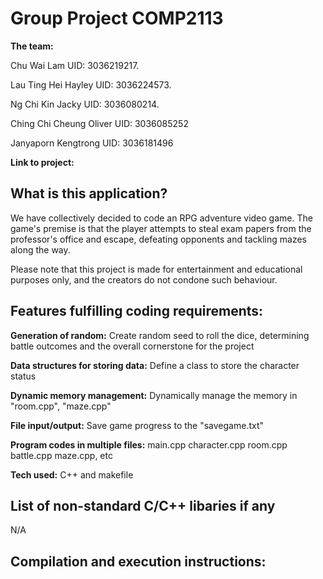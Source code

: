 # Group Project COMP2113 
**The team:** 

Chu Wai Lam UID: 3036219217. 

Lau Ting Hei Hayley UID: 3036224573.

Ng Chi Kin Jacky UID: 3036080214.

Ching Chi Cheung Oliver UID: 3036085252

Janyaporn Kengtrong UID: 3036181496

**Link to project:** 


## What is this application?
We have collectively decided to code an RPG adventure video game. The game's premise is that the player attempts to steal exam papers from the professor's office and escape, defeating opponents and tackling mazes along the way.

Please note that this project is made for entertainment and educational purposes only, and the creators do not condone such behaviour.

## Features fulfilling coding requirements:
**Generation of random:** Create random seed to roll the dice, determining battle outcomes and the overall cornerstone for the project
  
**Data structures for storing data:** Define a class to store the character status

**Dynamic memory management:** Dynamically manage the memory in "room.cpp", "maze.cpp"

**File input/output:** Save game progress to the "savegame.txt"

**Program codes in multiple files:** main.cpp character.cpp room.cpp battle.cpp maze.cpp, etc

**Tech used:** C++ and makefile


## List of non-standard C/C++ libaries if any
N/A

## Compilation and execution instructions:




